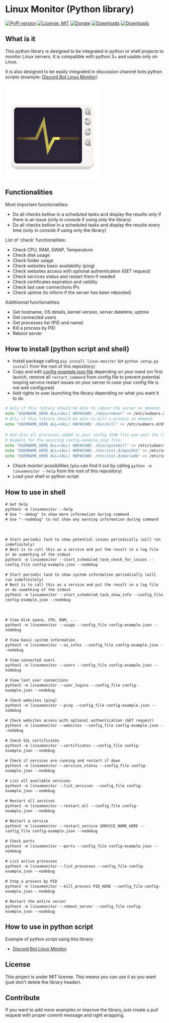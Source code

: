 # Linux Monitor (Python library)
[![PyPI version](https://badge.fury.io/py/LinuxMonitor.svg)](https://pypi.org/project/LinuxMonitor/) [![License: MIT](https://img.shields.io/badge/License-MIT-brightgreen.svg)](https://github.com/QuentinCG/Linux-Monitor-Python-Library/blob/master/LICENSE.md) [![Donate](https://img.shields.io/badge/Donate-PayPal-blue.svg)](https://paypal.me/QuentinCG) [![Downloads](https://static.pepy.tech/badge/LinuxMonitor)](https://pepy.tech/project/LinuxMonitor) [![Downloads](https://static.pepy.tech/badge/LinuxMonitor/month)](https://pepy.tech/project/LinuxMonitor)

## What is it

This python library is designed to be integrated in python or shell projects to monitor Linux servers.
It is compatible with python 3+ and usable only on Linux.

It is also designed to be easily integrated in discussion channel bots python scripts (example: [Discord Bot Linux Monitor](https://github.com/QuentinCG/Discord-Bot-Linux-Monitor-Python-Library))

<img src="https://github.com/QuentinCG/Linux-Monitor-Python-Library/raw/master/welcome.png" width="300">

## Functionalities

Most important functionalities:
  - Do all checks bellow in a scheduled tasks and display the results only if there is an issue (only in console if using only the library)
  - Do all checks bellow in a scheduled tasks and display the results every time (only in console if using only the library)

List of 'check' functionalities:
  - Check CPU, RAM, SWAP, Temperature
  - Check disk usage
  - Check folder usage
  - Check websites basic availability (ping)
  - Check websites access with optional authentication (GET request)
  - Check services status and restart them if needed
  - Check certificates expiration and validity
  - Check last user connections IPs
  - Check uptime (to inform if the server has been rebooted)

Additionnal functionalities:
  - Get hostname, OS details, kernel version, server datetime, uptime
  - Get connected users
  - Get processes list (PID and name)
  - Kill a process by PID
  - Reboot server

## How to install (python script and shell)

  - Install package calling `pip install linux-monitor` (or `python setup.py install` from the root of this repository)
  - Copy and edit [config-example.json file](https://github.com/QuentinCG/Linux-Monitor-Python-Library/blob/master/config-example.json) depending on your need (on first launch, remove all `restart_command` from config file to prevent potential looping service restart issues on your server in case your config file is not well configured)
  - Add rights to user launching the library depending on what you want it to do
```sh
# Only if this library should be able to reboot the server on demand:
echo "USERNAME_HERE ALL=(ALL) NOPASSWD: /sbin/reboot" >> /etc/sudoers.d/USERNAME_HERE
# Only if this library should be able to kill a process on demand:
echo "USERNAME_HERE ALL=(ALL) NOPASSWD: /bin/kill" >> /etc/sudoers.d/USERNAME_HERE

# Add also all processes added in your config JSON file you want the library to be able to execute
# Example for the existing config-example.json file:
echo "USERNAME_HERE ALL=(ALL) NOPASSWD: /bin/systemctl" >> /etc/sudoers.d/USERNAME_HERE
echo "USERNAME_HERE ALL=(ALL) NOPASSWD: /etc/init.d/apache2" >> /etc/sudoers.d/USERNAME_HERE
echo "USERNAME_HERE ALL=(ALL) NOPASSWD: /etc/init.d/mariadb" >> /etc/sudoers.d/USERNAME_HERE
```
  - Check monitor possibilities (you can find it out by calling `python -m linuxmonitor --help` from the root of this repository)
  - Load your shell or python script

## How to use in shell

```shell
# Get help
python3 -m linuxmonitor --help
# Use "--debug" to show more information during command
# Use "--nodebug" to not show any warning information during command



# Start periodic task to show potential issues periodically (will run indefinitely)
# Best is to call this as a service and put the result in a log file or do something of the stdout
python3 -m linuxmonitor --start_scheduled_task_check_for_issues --config_file config-example.json --nodebug

# Start periodic task to show system information periodically (will run indefinitely)
# Best is to call this as a service and put the result in a log file or do something of the stdout
python3 -m linuxmonitor --start_scheduled_task_show_info --config_file config-example.json --nodebug



# View disk space, CPU, RAM, ...
python3 -m linuxmonitor --usage --config_file config-example.json --nodebug

# View basic system information
python3 -m linuxmonitor --os_infos --config_file config-example.json --nodebug

# View connected users
python3 -m linuxmonitor --users --config_file config-example.json --nodebug

# View last user connections
python3 -m linuxmonitor --user_logins --config_file config-example.json --nodebug

# Check websites (ping)
python3 -m linuxmonitor --ping --config_file config-example.json --nodebug

# Check websites access with optional authentication (GET request)
python3 -m linuxmonitor --websites --config_file config-example.json --nodebug

# Check SSL certificates
python3 -m linuxmonitor --certificates --config_file config-example.json --nodebug

# Check if services are running and restart if down
python3 -m linuxmonitor --services_status --config_file config-example.json --nodebug

# List all available services
python3 -m linuxmonitor --list_services --config_file config-example.json --nodebug

# Restart all services
python3 -m linuxmonitor --restart_all --config_file config-example.json --nodebug

# Restart a service
python3 -m linuxmonitor --restart_service SERVICE_NAME_HERE --config_file config-example.json --nodebug

# Check ports
python3 -m linuxmonitor --ports --config_file config-example.json --nodebug

# List active processes
python3 -m linuxmonitor --list_processes --config_file config-example.json --nodebug

# Stop a process by PID
python3 -m linuxmonitor --kill_process PID_HERE --config_file config-example.json --nodebug

# Restart the entire server
python3 -m linuxmonitor --reboot_server --config_file config-example.json --nodebug
```

## How to use in python script

Example of python script using this library:
 - [Discord Bot Linux Monitor](https://github.com/QuentinCG/Discord-Bot-Linux-Monitor-Python-Library)

## License

This project is under MIT license. This means you can use it as you want (just don't delete the library header).

## Contribute

If you want to add more examples or improve the library, just create a pull request with proper commit message and right wrapping.
